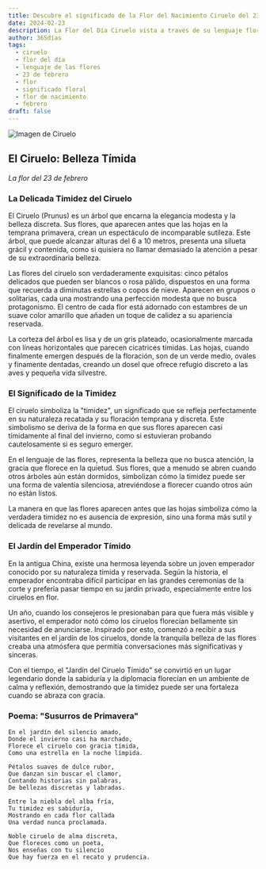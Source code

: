 ```yaml
---
title: Descubre el significado de la Flor del Nacimiento Ciruelo del 23 de febrero
date: 2024-02-23
description: La Flor del Día Ciruelo vista a través de su lenguaje floral e historias
author: 365días
tags:
  - ciruelo
  - flor del día
  - lenguaje de las flores
  - 23 de febrero
  - flor
  - significado floral
  - flor de nacimiento
  - febrero
draft: false
---
```


![Imagen de Ciruelo](https://cdn.pixabay.com/photo/2020/12/14/08/19/apricot-blossom-5830230_1280.jpg#center#center)


## El Ciruelo: Belleza Tímida
*La flor del 23 de febrero*

### La Delicada Timidez del Ciruelo

El Ciruelo (Prunus) es un árbol que encarna la elegancia modesta y la belleza discreta. Sus flores, que aparecen antes que las hojas en la temprana primavera, crean un espectáculo de incomparable sutileza. Este árbol, que puede alcanzar alturas del 6 a 10 metros, presenta una silueta grácil y contenida, como si quisiera no llamar demasiado la atención a pesar de su extraordinaria belleza.

Las flores del ciruelo son verdaderamente exquisitas: cinco pétalos delicados que pueden ser blancos o rosa pálido, dispuestos en una forma que recuerda a diminutas estrellas o copos de nieve. Aparecen en grupos o solitarias, cada una mostrando una perfección modesta que no busca protagonismo. El centro de cada flor está adornado con estambres de un suave color amarillo que añaden un toque de calidez a su apariencia reservada.

La corteza del árbol es lisa y de un gris plateado, ocasionalmente marcada con líneas horizontales que parecen cicatrices tímidas. Las hojas, cuando finalmente emergen después de la floración, son de un verde medio, ovales y finamente dentadas, creando un dosel que ofrece refugio discreto a las aves y pequeña vida silvestre.

### El Significado de la Timidez

El ciruelo simboliza la "timidez", un significado que se refleja perfectamente en su naturaleza recatada y su floración temprana y discreta. Este simbolismo se deriva de la forma en que sus flores aparecen casi tímidamente al final del invierno, como si estuvieran probando cautelosamente si es seguro emerger.

En el lenguaje de las flores, representa la belleza que no busca atención, la gracia que florece en la quietud. Sus flores, que a menudo se abren cuando otros árboles aún están dormidos, simbolizan cómo la timidez puede ser una forma de valentía silenciosa, atreviéndose a florecer cuando otros aún no están listos.

La manera en que las flores aparecen antes que las hojas simboliza cómo la verdadera timidez no es ausencia de expresión, sino una forma más sutil y delicada de revelarse al mundo.

### El Jardín del Emperador Tímido

En la antigua China, existe una hermosa leyenda sobre un joven emperador conocido por su naturaleza tímida y reservada. Según la historia, el emperador encontraba difícil participar en las grandes ceremonias de la corte y prefería pasar tiempo en su jardín privado, especialmente entre los ciruelos en flor.

Un año, cuando los consejeros le presionaban para que fuera más visible y asertivo, el emperador notó cómo los ciruelos florecían bellamente sin necesidad de anunciarse. Inspirado por esto, comenzó a recibir a sus visitantes en el jardín de los ciruelos, donde la tranquila belleza de las flores creaba una atmósfera que permitía conversaciones más significativas y sinceras.

Con el tiempo, el "Jardín del Ciruelo Tímido" se convirtió en un lugar legendario donde la sabiduría y la diplomacia florecían en un ambiente de calma y reflexión, demostrando que la timidez puede ser una fortaleza cuando se abraza con gracia.

### Poema: "Susurros de Primavera"

```
En el jardín del silencio amado,
Donde el invierno casi ha marchado,
Florece el ciruelo con gracia tímida,
Como una estrella en la noche límpida.

Pétalos suaves de dulce rubor,
Que danzan sin buscar el clamor,
Contando historias sin palabras,
De bellezas discretas y labradas.

Entre la niebla del alba fría,
Tu timidez es sabiduría,
Mostrando en cada flor callada
Una verdad nunca proclamada.

Noble ciruelo de alma discreta,
Que floreces como un poeta,
Nos enseñas con tu silencio
Que hay fuerza en el recato y prudencia.
```

